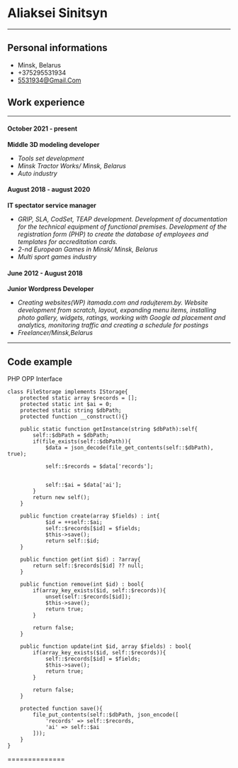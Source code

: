 # Aliaksei Sinitsyn
*********************************
## Personal informations
*  Minsk, Belarus
*  +375295531934
*  5531934@Gmail.Com

## Work experience
**************************
#### October 2021 - present
 __Middle 3D modeling developer__
* *Tools set development*
* *Minsk Tractor Works/ Minsk, Belarus*
* *Auto industry*

#### August 2018 - august 2020
__IT spectator service manager__
* *GRIP, SLA, CodSet, TEAP development. Development of documentation for the technical equipment of functional premises. Development of the registration form (PHP) to create the database of employees and templates for accreditation cards.*
* *2-nd European Games in Minsk/ Minsk, Belarus*
* *Multi sport games industry*

#### June 2012 - August 2018
__Junior Wordpress Developer__
* *Creating websites(WP)  itamada.com and radujterem.by. Website development from scratch, layout, expanding menu items, installing photo gallery, widgets, ratings, working with Google ad placement and analytics, monitoring traffic and creating a schedule for postings*
* *Freelancer/Minsk,Belarus*

*****************
## Code example

PHP OPP Interface
```
class FileStorage implements IStorage{
	protected static array $records = [];
	protected static int $ai = 0;
	protected static string $dbPath;
	protected function __construct(){}

	public static function getInstance(string $dbPath):self{
		self::$dbPath = $dbPath;
		if(file_exists(self::$dbPath)){
			$data = json_decode(file_get_contents(self::$dbPath), true);
			
			self::$records = $data['records'];

		
			self::$ai = $data['ai'];
		}
		return new self();
	}

	public function create(array $fields) : int{
		    $id = ++self::$ai;
			self::$records[$id] = $fields;
			$this->save();
			return self::$id;
	}

	public function get(int $id) : ?array{
		return self::$records[$id] ?? null;
	}

	public function remove(int $id) : bool{
		if(array_key_exists($id, self::$records)){
			unset(self::$records[$id]);
			$this->save();
			return true;
		}

		return false;
	}

	public function update(int $id, array $fields) : bool{
		if(array_key_exists($id, self::$records)){
			self::$records[$id] = $fields;
			$this->save();
			return true;
		}

		return false;
	}

	protected function save(){
		file_put_contents(self::$dbPath, json_encode([
			'records' => self::$records,
			'ai' => self::$ai
		]));
	}
}
```
==============


